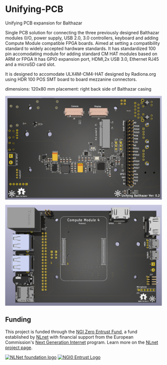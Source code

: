 # Unifying-PCB
Unifying PCB expansion for Balthazar 

Single PCB solution for connecting the three previously designed Balthazar modules (I/O, power supply, USB 2.0, 3.0 controllers, keyboard and adding Compute Module compatible FPGA boards. Aimed at setting a compatibility standard to widely accepted hardware standards.
It has standardized 100 pin accomodating module for adding standard CM HAT modules based on ARM or FPGA 
It has GPIO expansion port, HDMI,2x USB 3.0, Ethernet RJ45 and a microSD card slot.  

It is designed to accomodate ULX4M-CM4-HAT designed by Radiona.org using HDR 100 POS SMT board to board mezzanine connectors.

dimensions: 120x80 mm
placement: right back side of Balthazar casing

![TOP](/images/Unifying_v02_top.png)

![BOTTOM](/images/Unifying_v02_bottom.png)

## Funding

This project is funded through the [NGI Zero Entrust Fund](https://nlnet.nl/entrust), a fund
established by [NLnet](https://nlnet.nl) with financial support from the European Commission's
[Next Generation Internet](https://ngi.eu) program. Learn more on the [NLnet project page](https://nlnet.nl/project/Balthazar-Casing/).

[<img src="https://nlnet.nl/logo/banner.png" alt="NLNet foundation logo" width="300" />](https://nlnet.nl)
[<img src="https://nlnet.nl/image/logos/NGI0Entrust_tag.svg" alt="NGI0 Entrust Logo" width="300" />](https://nlnet.nl/entrust)
